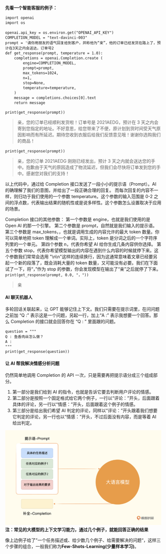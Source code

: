 <b>先看一个智能客服的例子：</b>

```
import openai
import os

openai.api_key = os.environ.get("OPENAI_API_KEY")
COMPLETION_MODEL = "text-davinci-003"
prompt = '请你用朋友的语气回复给到客户，并称他为“亲”，他的订单已经发货在路上了，预计在3天之内会送达，订单号2
def get_response(prompt, temperature = 1.0):
    completions = openai.Completion.create (
        engine=COMPLETION_MODEL,
        prompt=prompt,
        max_tokens=1024,
        n=1,
        stop=None,
        temperature=temperature,
    )
    message = completions.choices[0].text
    return message
```

`print(get_response(prompt))`

> 亲，您的订单已经顺利发货啦！订单号是 2021AEDG，预计在 3 天之内会寄到您指定的地址。不好意思，给您带来了不便，原计划到货时间受天气原因影响而有所延迟。期待您收到衣服后给我们反馈意见哦！谢谢你选购我们的商品！

`print(get_response(prompt))`

> 亲，您的订单 2021AEDG 刚刚已经发出，预计 3 天之内就会送达您的手中。抱歉由于天气的原因造成了物流延迟，但我们会尽快将订单发到您的手中。感谢您对我们的支持！

以上代码中，通过给 Completion 接口发送了一段小小的提示语（Prompt）。AI 的确理解了我们的意图，并给出了一段正确合理的回复。
而每次回复的内容不一样，则归功于我们使用的一个参数 temperature。这个参数的输入范围是 0-2 之间的浮点数，代表输出结果的随机性或是说多样性。这个参数怎么设置取决于应用的场景。

Completion 接口的其他参数：
第一个参数是 engine，也就是我们使用的是 Open AI 的那一个引擎。
第二个参数是 prompt，自然就是我们输入的提示语。
第三个参数是 max_tokens，，也就是调用生成的内容允许的最大 token 数量。你可以简单地把 token 理解成一个单词。实际上，token 是分词之后的一个字符序列里的一个单元。
第四个参数 n，代表你希望 AI 给你生成几条内容供你选择。
第五个参数 stop，代表你希望模型输出的内容在遇到什么内容的时候就停下来。这个参数我们常常会选用 "\n\n"这样的连续换行，因为这通常意味着文章已经要另起一个新的段落了，既会消耗大量的 token 数量，又可能没有必要。我们在下面试了一下，将“，”作为 stop 的参数，你会发现模型在输出了“亲”之后就停了下来。
`print(get_response(prompt, 0.0, "，"))`

> 亲

#### AI 聊天机器人

多轮回话关联起来，让 GPT 能够记住上下文。我们只需要在提示词里，在问问题之前加 “Q :” 表示这是一个问题，另起一行，加上“A :” 表示我想要一个回答。那么 Completion 的接口就会回答你在 “Q : ” 里面跟的问题。

```
question = """
Q : 鱼香肉丝怎么做？
A :
"""
print(get_response(question))
```

#### 让 AI 帮我解决情感分析问题

仍然简单地调用 Completion 的 API 一次，只是需要再把提示语分成三个组成部分。

1. 第一部分是我们给到 AI 的指令，也就是告诉它要去判断用户评论的情感。
2. 第二部分是按照一个固定格式给它两个例子，一行以“评论：”开头，后面跟着具体的评论，另一行以“情感：”开头，后面跟着这个例子的情感。
3. 第三部分是给出我们希望 AI 判定的评论，同样以“评论：”开头跟着我们想要它判定的评论，另一行也以“情感：”开头，不过后面没有内容，而是等着 AI 给出判定。

![](../images/03.png)
**注：常见的大模型的上下文学习能力，通过几个例子，就能回答正确的结果**

像上边例子给了”一个任务描述或、给少数几个例子、给需要解决的问题“，这样三个步骤的组合，一般我们称为<b>Few-Shots-Learning(少量样本学习)</b>。
